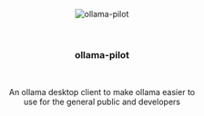 <div align="center">

  
![ollama-pilot](https://github.com/sekisaii/ollama-pilot/assets/145209193/9f9eabcf-d999-4000-8b4f-1366cbf8c720)


  <br>
  
  ### ollama-pilot
  
  <br>
  
  <p align="center" width="100" >
    An ollama desktop client to make ollama easier to <br>  use for the general public and developers
  </p>
</div>
